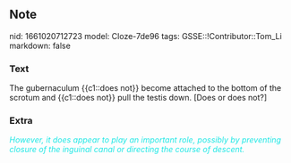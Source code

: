 ## Note
nid: 1661020712723
model: Cloze-7de96
tags: GSSE::!Contributor::Tom_Li
markdown: false

### Text
<div>
  The gubernaculum {{c1::does not}} become attached to the bottom
  of the scrotum and {{c1::does not}} pull the testis down. [Does
  or does not?]
</div>

### Extra
<i><font color="#1DE7E5">However, it does appear to play an
important role, possibly by preventing closure of the inguinal
canal or directing the course of descent.</font></i>
